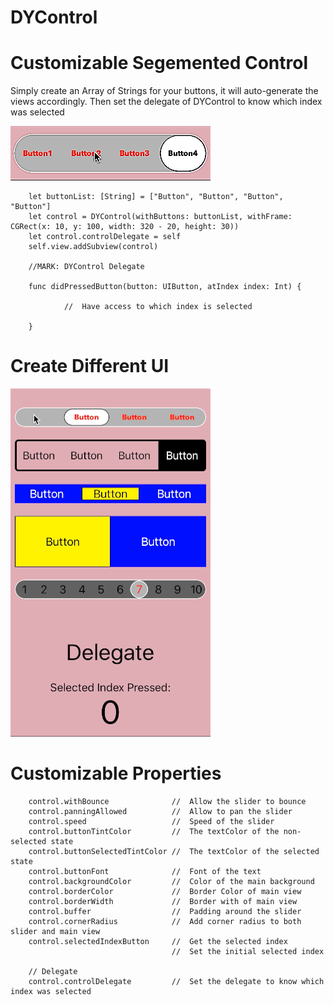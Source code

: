 # DYControl
# Customizable Segemented Control
Simply create an Array of Strings for your buttons, it will auto-generate the views accordingly.
Then set the delegate of DYControl to know which index was selected

![](https://raw.githubusercontent.com/dannyYassine/DYControl/master/DYControl1.gif)

        
        let buttonList: [String] = ["Button", "Button", "Button", "Button"]
        let control = DYControl(withButtons: buttonList, withFrame: CGRect(x: 10, y: 100, width: 320 - 20, height: 30))
        let control.controlDelegate = self
        self.view.addSubview(control)
        
        //MARK: DYControl Delegate
        
        func didPressedButton(button: UIButton, atIndex index: Int) {
        
                //  Have access to which index is selected
        
        }
        
# Create Different UI

![](https://raw.githubusercontent.com/dannyYassine/DYControl/master/DYRipple.gif)

# Customizable Properties

        control.withBounce              //  Allow the slider to bounce                  
        control.panningAllowed          //  Allow to pan the slider
        control.speed                   //  Speed of the slider
        control.buttonTintColor         //  The textColor of the non-selected state
        control.buttonSelectedTintColor //  The textColor of the selected state
        control.buttonFont              //  Font of the text
        control.backgroundColor         //  Color of the main background
        control.borderColor             //  Border Color of main view
        control.borderWidth             //  Border with of main view
        control.buffer                  //  Padding around the slider
        control.cornerRadius            //  Add corner radius to both slider and main view
        control.selectedIndexButton     //  Get the selected index
                                        //  Set the initial selected index
        
        // Delegate
        control.controlDelegate         //  Set the delegate to know which index was selected
        
